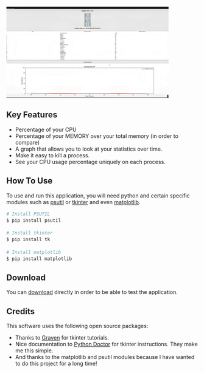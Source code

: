 

![screenshot](https://raw.githubusercontent.com/VegzCoding/Advanced-Task-Manager/refs/heads/main/Exemple.gif)

## Key Features

* Percentage of your CPU
* Percentage of your MEMORY over your total memory (in order to compare)
* A graph that allows you to look at your statistics over time.
* Make it easy to kill a process.  
* See your CPU usage percentage uniquely on each process.  

## How To Use

To use and run this application, you will need python and certain specific modules such as [psutil](https://pypi.org/project/psutil/) or [tkinter](https://docs.python.org/fr/3/library/tkinter.html) and even [matplotlib](https://www.w3schools.com/python/matplotlib_pyplot.asp).


```bash
# Install PSUTIL 
$ pip install psutil

# Install tkinter
$ pip install tk

# Install matplotlib 
$ pip install matplotlib

```




## Download

You can [download](https://github.com/amitmerchant1990/electron-markdownify/releases/tag/v1.2.0) directly in order to be able to test the application.

## Credits

This software uses the following open source packages:

- Thanks to [Graven](http://electron.atom.io/) for tkinter tutorials.
- Nice documentation to [Python Doctor](https://python.doctor/) for tkinter instructions. They make me this simple.
- And thanks to the matplotlib and psutil modules because I have wanted to do this project for a long time!



